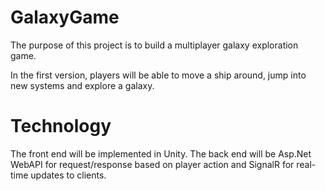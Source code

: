 GalaxyGame
==========

The purpose of this project is to build a multiplayer galaxy exploration game.

In the first version, players will be able to move a ship around, jump into new systems and explore a galaxy.  


Technology
==========

The front end will be implemented in Unity.  The back end will be Asp.Net WebAPI for request/response based on player action and SignalR for real-time updates to clients.
